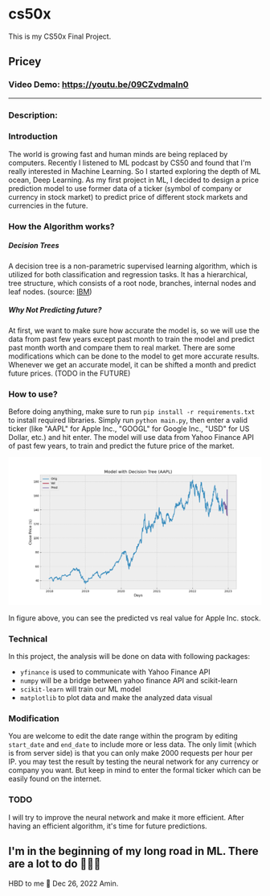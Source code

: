# cs50x
This is my CS50x Final Project. 

## Pricey

### Video Demo: <https://youtu.be/09CZvdmaIn0>
---

### Description:

### Introduction
The world is growing fast and human minds are being replaced by computers. Recently I listened to ML podcast by CS50 and found that I'm really interested in Machine Learning. So I started exploring the depth of ML ocean, Deep Learning.
As my first project in ML, I decided to design a price prediction model to use former data of a ticker (symbol of company or currency in stock market) to predict price of different stock markets and currencies in the future.

### How the Algorithm works?
##### Decision Trees
A decision tree is a non-parametric supervised learning algorithm, which is utilized for both classification and regression tasks. It has a hierarchical, tree structure, which consists of a root node, branches, internal nodes and leaf nodes. (source: [IBM](https://www.ibm.com/topics/decision-trees "What is a Decision Tree?"))
##### Why Not Predicting future?
At first, we want to make sure how accurate the model is, so we will use the data from past few years except past month to train the model and predict past month worth and compare them to real market. There are some modifications which can be done to the model to get more accurate results. Whenever we get an accurate model, it can be shifted a month and predict future prices. (TODO in the FUTURE)

### How to use?
Before doing anything, make sure to run `pip install -r requirements.txt` to install required libraries.
Simply run `python main.py`, then enter a valid ticker (like "AAPL" for Apple Inc., "GOOGL" for Google Inc., "USD" for US Dollar, etc.) and hit enter. The model will use data from Yahoo Finance API of past few years, to train and predict the future price of the market.

![Project output](/Figure_1.png?raw=true "APPL")

In figure above, you can see the predicted vs real value for Apple Inc. stock.


### Technical
In this project, the analysis will be done on data with following packages:
- `yfinance` is used to communicate with Yahoo Finance API
- `numpy` will be a bridge between yahoo finance API and scikit-learn
- `scikit-learn` will train our ML model
- `matplotlib` to plot data and make the analyzed data visual

### Modification
You are welcome to edit the date range within the program by editing `start_date` and `end_date` to include more or less data.
The only limit (which is from server side) is that you can only make 2000 requests per hour per IP.
you may test the result by testing the neural network for any currency or company you want. But keep in mind to enter the formal ticker which can be easily found on the internet.

### TODO
I will try to improve the neural network and make it more efficient.
After having an efficient algorithm, it's time for future predictions.

I'm in the beginning of my long road in ML. There are a lot to do 👨🏻‍💻
---

HBD to me 🥳
Dec 26, 2022
Amin.
